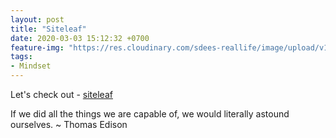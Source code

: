```yaml
---
layout: post
title: "Siteleaf"
date: 2020-03-03 15:12:32 +0700
feature-img: "https://res.cloudinary.com/sdees-reallife/image/upload/v1555658919/sample_feature_img.png"
tags:
- Mindset
---
```


Let's check out - [siteleaf](https://www.siteleaf.com/)

<i class="fa fa-child" style="color:plum"></i>

If we did all the things we are capable of, we would literally astound ourselves. ~ Thomas Edison
